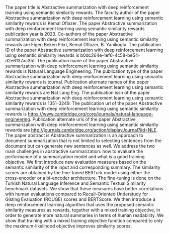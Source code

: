 The paper title is Abstractive summarization with deep reinforcement learning using semantic similarity rewards.
The faculty author of the paper Abstractive summarization with deep reinforcement learning using semantic similarity rewards is Kemal Oflazer.
The paper Abstractive summarization with deep reinforcement learning using semantic similarity rewards publication year is 2023.
Co-authors of the paper Abstractive summarization with deep reinforcement learning using semantic similarity rewards are Figen Beken Fikri, Kemal Oflazer, B. Yanikoglu.
The publication ID of the paper Abstractive summarization with deep reinforcement learning using semantic similarity rewards is b0dc264e-1ef6-4c58-be54-d2e6137ac35f.
The publication name of the paper Abstractive summarization with deep reinforcement learning using semantic similarity rewards is Natural Language Engineering.
The publication type of the paper Abstractive summarization with deep reinforcement learning using semantic similarity rewards is journal.
Publication alternate names of the paper Abstractive summarization with deep reinforcement learning using semantic similarity rewards are Nat Lang Eng.
The publication issn of the paper Abstractive summarization with deep reinforcement learning using semantic similarity rewards is 1351-3249.
The publication url of the paper Abstractive summarization with deep reinforcement learning using semantic similarity rewards is https://www.cambridge.org/core/journals/natural-language-engineering.
Publication alternate urls of the paper Abstractive summarization with deep reinforcement learning using semantic similarity rewards are http://journals.cambridge.org/action/displayJournal?jid=NLE.
The paper abstract is 
 Abstractive summarization is an approach to document summarization that is not limited to selecting sentences from the document but can generate new sentences as well. We address the two main challenges in abstractive summarization: how to evaluate the performance of a summarization model and what is a good training objective. We first introduce new evaluation measures based on the semantic similarity of the input and corresponding summary. The similarity scores are obtained by the fine-tuned BERTurk model using either the cross-encoder or a bi-encoder architecture. The fine-tuning is done on the Turkish Natural Language Inference and Semantic Textual Similarity benchmark datasets. We show that these measures have better correlations with human evaluations compared to Recall-Oriented Understudy for Gisting Evaluation (ROUGE) scores and BERTScore. We then introduce a deep reinforcement learning algorithm that uses the proposed semantic similarity measures as rewards, together with a mixed training objective, in order to generate more natural summaries in terms of human readability. We show that training with a mixed training objective function compared to only the maximum-likelihood objective improves similarity scores.
